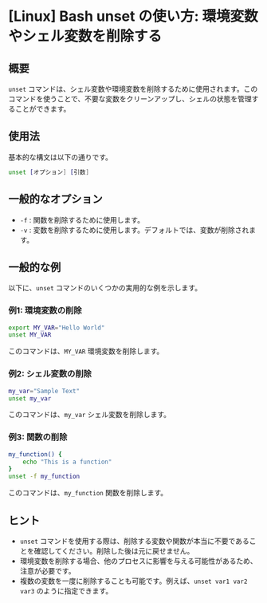 # [Linux] Bash unset の使い方: 環境変数やシェル変数を削除する

## 概要
`unset` コマンドは、シェル変数や環境変数を削除するために使用されます。このコマンドを使うことで、不要な変数をクリーンアップし、シェルの状態を管理することができます。

## 使用法
基本的な構文は以下の通りです。

```bash
unset [オプション] [引数]
```

## 一般的なオプション
- `-f` : 関数を削除するために使用します。
- `-v` : 変数を削除するために使用します。デフォルトでは、変数が削除されます。

## 一般的な例
以下に、`unset` コマンドのいくつかの実用的な例を示します。

### 例1: 環境変数の削除
```bash
export MY_VAR="Hello World"
unset MY_VAR
```
このコマンドは、`MY_VAR` 環境変数を削除します。

### 例2: シェル変数の削除
```bash
my_var="Sample Text"
unset my_var
```
このコマンドは、`my_var` シェル変数を削除します。

### 例3: 関数の削除
```bash
my_function() {
    echo "This is a function"
}
unset -f my_function
```
このコマンドは、`my_function` 関数を削除します。

## ヒント
- `unset` コマンドを使用する際は、削除する変数や関数が本当に不要であることを確認してください。削除した後は元に戻せません。
- 環境変数を削除する場合、他のプロセスに影響を与える可能性があるため、注意が必要です。
- 複数の変数を一度に削除することも可能です。例えば、`unset var1 var2 var3` のように指定できます。